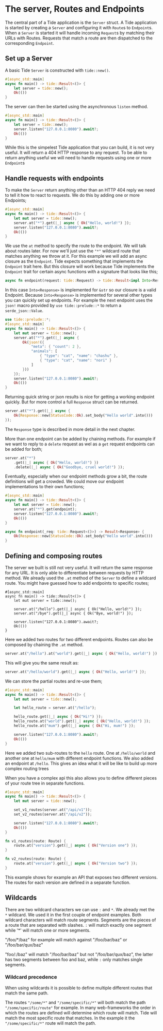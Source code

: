 # The server, Routes and Endpoints

The central part of a Tide application is the `Server` struct. A Tide application is started by creating a
`Server` and configuring it with `Route`s to `Endpoint`s.
When a `Server` is started it will handle incoming `Request`s by matching their URLs with Routes. Requests that match a route are then  dispatched to the corresponding `Endpoint`.

## Set up a Server

A basic Tide `Server` is constructed with `tide::new()`.
```rust
#[async_std::main]
async fn main() -> tide::Result<()> {
    let server = tide::new();
    Ok(())
}
```

The server can then be started using the asynchronous `listen` method.
```rust
#[async_std::main]
async fn main() -> tide::Result<()> {
    let server = tide::new();
    server.listen("127.0.0.1:8080").await?;
    Ok(())
}
```

While this is the simpelest Tide application that you can build, it is not very useful. It will return a 404 HTTP response to any request. To be able to return anything useful we will need to handle requests using one or more `Endpoint`s

## Handle requests with endpoints

To make the `Server` return anything other than an HTTP 404 reply we need to tell it how to react to requests. We do this by adding one or more Endpoints;

```rust
#[async_std::main]
async fn main() -> tide::Result<()> {
    let mut server = tide::new();
    server.at("*").get(|_| async { Ok("Hello, world!") });
    server.listen("127.0.0.1:8080").await?;
    Ok(())
}
```

We use the `at` method to specify the route to the endpoint. We will talk about routes later. For now we'll just use the `"*"` wildcard route that matches anything we throw at it. For this example we will add an async closure as the `Endpoint`. Tide expects something that implements the `Endpoint` trait here. But this closure will work because Tide implements the `Endpoint` trait for certain async functions with a signature that looks like this;
```rust
async fn endpoint(request: tide::Request) -> tide::Result<impl Into<Response>>
```

In this case `Into<Response>` is implemented for `&str` so our closure is a valid Endpoint. Because `Into<Response>` is implemented for several other types you can quickly set up endpoints. For example the next endpoint uses the `json!` macro provided by `use tide::prelude::*` to return a `serde_json::Value`.

```rust
use tide::prelude::*;
#[async_std::main]
async fn main() -> tide::Result<()> {
    let mut server = tide::new();
    server.at("*").get(|_| async {
        Ok(json!({
            "meta": { "count": 2 },
            "animals": [
                { "type": "cat", "name": "chashu" },
                { "type": "cat", "name": "nori" }
            ]
        }))
    });
    server.listen("127.0.0.1:8080").await?;
    Ok(())
}
```

Returning quick string or json results is nice for getting a working endpoint quickly. But for more control a full `Response` struct can be returned.

```rust
server.at("*").get(|_| async {
    Ok(Response::new(StatusCode::Ok).set_body("Hello world".into()))
});
```

The `Response` type is described in more detail in the next chapter.

More than one endpoint can be added by chaining methods. For example if we want to reply to a `delete` request as wel as a `get` request endpoints can be added for both;

```rust
server.at("*")
    .get(|_| async { Ok("Hello, world!") })
    .delete(|_| async { Ok("Goodbye, cruel world!") });
```

Eventually, especially when our endpoint methods grow a bit, the route definitions will get a crowded. We could move our endpoint implementations to their own functions;

```rust
#[async_std::main]
async fn main() -> tide::Result<()> {
    let mut server = tide::new();
    server.at("*").get(endpoint);
    server.listen("127.0.0.1:8080").await?;
    Ok(())
}

async fn endpoint(_req: tide::Request<()>) -> Result<Response> {
    Ok(Response::new(StatusCode::Ok).set_body("Hello world".into()))
}
```

## Defining and composing routes

The server we built is still not very useful. It will return the same response for any URL. It is only able to differentiate between requests by HTTP method. We already used the `.at` method of the `Server` to define a wildcard route. You might have guessed how to add endpoints to specific routes;

```rust,ignore
#[async_std::main]
async fn main() -> tide::Result<()> {
    let mut server = tide::new();

    server.at("/hello").get(|_| async { Ok("Hello, world!") });
    server.at("/bye").get(|_| async { Ok("Bye, world!") });

    server.listen("127.0.0.1:8080").await?;
    Ok(())
}
```

Here we added two routes for two different endpoints. Routes can also be composed by chaining the `.at` method.
```rust
server.at("/hello").at("world").get(|_| async { Ok("Hello, world!") });
```
This will give you the same result as:
```rust
server.at("/hello/world").get(|_| async { Ok("Hello, world!") });
```

We can store the partial routes and re-use them;
```rust
#[async_std::main]
async fn main() -> tide::Result<()> {
    let mut server = tide::new();

    let hello_route = server.at("/hello");

    hello_route.get(|_| async { Ok("Hi!") });
    hello_route.at("world").get(|_| async { Ok("Hello, world!") });
    hello_route.at("mum").get(|_| async { Ok("Hi, mum!") });

    server.listen("127.0.0.1:8080").await?;
    Ok(())
}
```
Here we added two sub-routes to the `hello` route. One at `/hello/world` and another one at `hello/mum` with different endpoint functions. We also added an endpoint at `/hello`. This gives an idea what it will be like to build up more complex routing trees

When you have a complex api this also allows you to define different pieces of your route tree in separate functions.
```rust
#[async_std::main]
async fn main() -> tide::Result<()> {
    let mut server = tide::new();

    set_v1_routes(server.at("/api/v1"));
    set_v2_routes(server.at("/api/v2"));

    server.listen("127.0.0.1:8080").await?;
    Ok(())
}

fn v1_routes(route: Route) {
    route.at("version").get(|_| async { Ok("Version one") });
}

fn v2_routes(route: Route) {
    route.at("version").get(|_| async { Ok("Version two") });
}
```
This example shows for example an API that exposes two different versions. The routes for each version are defined in a separate function.

## Wildcards
There are two wildcard characters we can use `:` and `*`. We already met the `*` wildcard. We used it in the first couple of endpoint examples.
Both wildcard characters will match route segments. Segments are the pieces of a route that are separated with slashes. `:` will match exactly one segment while '*' will match one or more segments.

"/foo/*/baz" for example will match against "/foo/bar/baz" or "/foo/bar/qux/baz"

"foo/:/baz" will match "/foo/bar/baz" but not "/foo/bar/qux/baz", the latter has two segments between foo and baz, while `:` only matches single segments.

### Wildcard precedence
When using wildcards it is possible to define multiple different routes that match the same path.

The routes `"/some/*"` and `"/some/specific/*"` will both match the path `"/some/specific/route"` for example. In many web-frameworks the order in which the routes are defined will determine which route will match. Tide will match the most specific route that matches. In the example it the `"/some/specific/*"` route will match the path.
